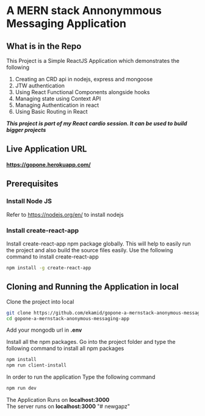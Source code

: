 # A MERN stack Annonymmous Messaging Application

## What is in the Repo

This Project is a Simple ReactJS Application which demonstrates the following

1. Creating an CRD api in nodejs, express and mongoose
2. JTW authentication
3. Using React Functional Components alongside hooks
5. Managing state using Context API
6. Managing Authentication in react
6. Using Basic Routing in React

**_This project is part of my React cardio session. It can be used to build bigger projects_**

## Live Application URL

#### https://gopone.herokuapp.com/

## Prerequisites

### Install Node JS

Refer to https://nodejs.org/en/ to install nodejs

### Install create-react-app

Install create-react-app npm package globally. This will help to easily run the project and also build the source files easily. Use the following command to install create-react-app

```bash
npm install -g create-react-app
```

## Cloning and Running the Application in local

Clone the project into local

```bash
git clone https://github.com/ekamid/gopone-a-mernstack-anonymous-messaging-app.git
cd gopone-a-mernstack-anonymous-messaging-app
```
Add your mongodb url in **.env**

Install all the npm packages. Go into the project folder and type the following command to install all npm packages

```bash
npm install
npm run client-install
```

In order to run the application Type the following command

```bash
npm run dev
```

The Application Runs on **localhost:3000**  
The server runs on **localhost:3000**
"# newgapz" 
